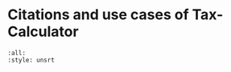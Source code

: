 # Citations and use cases of Tax-Calculator

```{bibliography} ../citations.bib
:all:
:style: unsrt
```